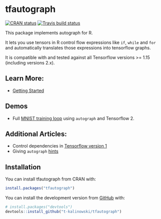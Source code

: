 
<!-- README.md is generated from README.Rmd. Please edit that file -->

# tfautograph

<!-- badges: start -->

[![CRAN
status](https://www.r-pkg.org/badges/version/tfautograph)](https://CRAN.R-project.org/package=tfautograph)
[![Travis build
status](https://travis-ci.com/t-kalinowski/tfautograph.svg?branch=master)](https://travis-ci.com/t-kalinowski/tfautograph)
<!-- badges: end -->

This package implements autograph for R.

It lets you use tensors in R control flow expressions like `if`, `while`
and `for` and automatically translates those expressions into tensorflow
graphs.

It is compatible with and tested against all Tensorflow versions \>=
1.15 (including versions 2.x).

## Learn More:

  - [Getting
    Started](https://t-kalinowski.github.io/tfautograph/articles/tfautograph.html)

## Demos

  - Full [MNIST training
    loop](https://t-kalinowski.github.io/tfautograph/articles/demo-mnist.html)
    using `autograph` and Tensorflow 2.

## Additional Articles:

  - Control dependencies in [Tensorflow
    version 1](https://t-kalinowski.github.io/tfautograph/articles/tf-v1.html)
  - Giving `autograph`
    [hints](https://t-kalinowski.github.io/tfautograph/articles/hints.html)

## Installation

You can install tfautograph from CRAN with:

``` r
install.packages("tfautograph")
```

You can install the development version from
[GitHub](https://github.com/) with:

``` r
# install.packages("devtools")
devtools::install_github("t-kalinowski/tfautograph")
```
